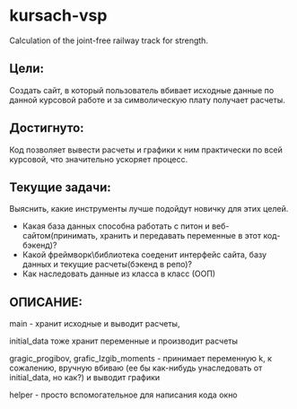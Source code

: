 # kursach-vsp
Calculation of the joint-free railway track for strength.

## Цели:

Cоздать сайт, в который пользователь вбивает исходные данные по данной курсовой работе и за символическую плату получает расчеты.

## Достигнуто:

Код позволяет вывести расчеты и графики к ним практически по всей курсовой, что значительно ускоряет процесс.

## Текущие задачи:

Выяснить, какие инструменты лучше подойдут новичку для этих целей.
* Какая база данных способна работать с питон и веб-сайтом(принимать, хранить и передавать переменные в этот код-бэкенд)? 
* Какой фреймворк\библиотека соеденит интерфейс сайта, базу данных и текущие расчеты(бэкенд в репо)?
* Как наследовать данные из класса в класс (ООП)

## ОПИСАНИЕ:

main - хранит исходные и выводит расчеты,

initial_data тоже хранит переменные и производит расчеты

gragic_progibov, grafic_Izgib_moments - принимает переменную k, к сожалению, вручную вбиваю (ее бы как-нибудь унаследовать от initial_data, но как?)
и выводит графики

helper - просто вспомогательное для написания кода окно
